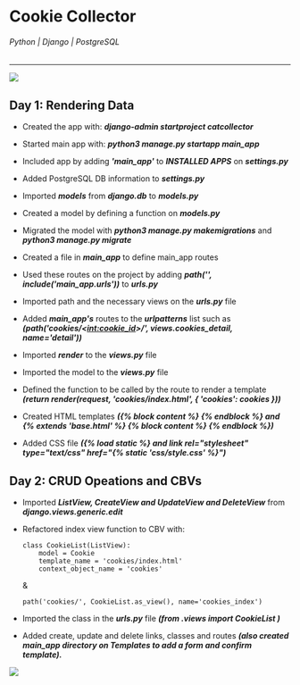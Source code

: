 # Cookie Collector
###### Python | Django | PostgreSQL
---
![](https://embed.widencdn.net/img/mccormick/u8pntu7ahp/2028x1141px/Vanilla_rich_chocolate_chip_cookies_004.jpg?crop=true&anchor=13,86&q=80&color=ffffffff&u=o2hyef)

## Day 1: Rendering Data

* Created the app with: __*django-admin startproject catcollector*__

* Started main app with: __*python3 manage.py startapp main_app*__

* Included app by adding __*'main_app'*__ to __*INSTALLED APPS*__ on __*settings.py*__

* Added PostgreSQL DB information to __*settings.py*__

* Imported __*models*__ from __*django.db*__ to __*models.py*__

* Created a model by defining a function on __*models.py*__

* Migrated the model with __*python3 manage.py makemigrations*__ and __*python3 manage.py migrate*__

* Created a file in __*main_app*__ to define main_app routes

* Used these routes on the project by adding __*path('', include('main_app.urls'))*__ to __*urls.py*__

* Imported path and the necessary views on the __*urls.py*__ file

* Added __*main_app's*__ routes to the __*urlpatterns*__ list such as __*(path('cookies/<<int:cookie_id>>/', views.cookies_detail, name='detail'))*__

* Imported __*render*__ to the __*views.py*__ file

* Imported the model to the __*views.py*__ file

* Defined the function to be called by the route to render a template __*(return render(request, 'cookies/index.html', { 'cookies': cookies }))*__

* Created HTML templates __*({% block content %} {% endblock %} and {% extends 'base.html' %} {% block content %} {% endblock %})*__

* Added CSS file __*({% load static %} and link rel="stylesheet" type="text/css" href="{% static 'css/style.css' %}")*__

## Day 2: CRUD Opeations and CBVs

*  Imported __*ListView, CreateView and UpdateView and DeleteView*__ from __*django.views.generic.edit*__

* Refactored index view function to CBV with:
    ``` 
    class CookieList(ListView):
        model = Cookie
        template_name = 'cookies/index.html'
        context_object_name = 'cookies'
    ```
    &
    ```
    path('cookies/', CookieList.as_view(), name='cookies_index')
    ```

* Imported the class in the __*urls.py*__ file __*(from .views import CookieList
)*__

* Added create, update and delete links, classes and routes __*(also created main_app directory on Templates to add a form and confirm template).*__

![](https://i.imgur.com/2dmfF39.png)